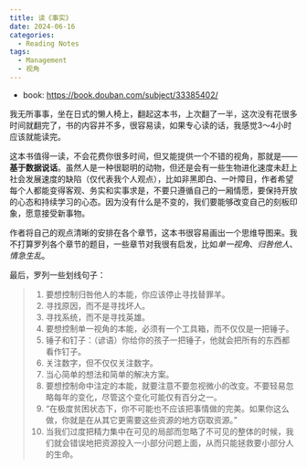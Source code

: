 ```yaml
---
title: 读《事实》
date: 2024-06-16
categories:
  - Reading Notes
tags:
  - Management
  - 视角
---
```

- book: https://book.douban.com/subject/33385402/

我无所事事，坐在日式的懒人椅上，翻起这本书，上次翻了一半，这次没有花很多时间就翻完了，书的内容并不多，很容易读，如果专心读的话，我感觉3～4小时应该就能读完。

这本书值得一读，不会花费你很多时间，但又能提供一个不错的视角，那就是——**基于数据说话**。虽然人是一种很聪明的动物，但还是会有一些生物进化速度未赶上社会发展速度的缺陷（仅代表我个人观点），比如非黑即白、一叶障目，作者希望每个人都能变得客观、务实和实事求是，不要只遵循自己的一厢情愿，要保持开放的心态和持续学习的心态。因为没有什么是不变的，我们要能够改变自己的刻板印象，愿意接受新事物。

作者将自己的观点清晰的安排在各个章节，这本书很容易画出一个思维导图来。我不打算罗列各个章节的题目，一些章节对我很有启发，比如*单一视角*、*归咎他人*、*情急生乱*。

最后，罗列一些划线句子：

> 1. 要想控制归咎他人的本能，你应该停止寻找替罪羊。
> 	1. 寻找原因，而不是寻找坏人。
> 	2. 寻找系统，而不是寻找英雄。
> 2. 要想控制单一视角的本能，必须有一个工具箱，而不仅仅是一把锤子。
> 	1. 锤子和钉子：（谚语）你给你的孩子一把锤子，他就会把所有的东西都看作钉子。
> 	2. 关注数字，但不仅仅关注数字。
> 	3. 当心简单的想法和简单的解决方案。
> 3. 要想控制命中注定的本能，就要注意不要忽视微小的改变。不要轻易忽略每年的变化，尽管这个变化可能仅有百分之一。
> 4. “在极度贫困状态下，你不可能也不应该把事情做的完美。如果你这么做，你就是在从其它更需要这些资源的地方窃取资源。”
> 5. 当我们过度把精力集中在可见的局部而忽略了不可见的整体的时候，我们就会错误地把资源投入一小部分问题上面，从而只能拯救要小部分人的生命。
